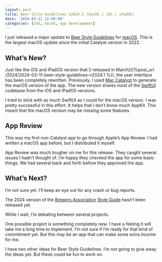 ```yaml
---
layout: post
title: Beer Style Guidelines v2024.3 (macOS / iOS / iPadOS)
date: '2024-03-11 12:00:00'
categories: [iOS, macOS, app development]
---
```


I just released a major update to [Beer Style Guidelines](https://www.beerstyleguidelines.app) for [macOS](https://apps.apple.com/us/app/beer-style-guidelines/id998139111). This is the largest macOS update since the initial Catalyst version in 2022. 

## What’s New?

Just like the iOS and iPadOS version that [I released in March]({%post_url /2024/2024-03-11-beer-style-guidelines-v2024.1 %}), the user interface has been completely rewritten. Previously, I used [Mac Catalyst](https://developer.apple.com/mac-catalyst/) to generate the macOS version of the app. The new version shares most of the [SwiftUI](https://developer.apple.com/xcode/swiftui/) codebase from the iOS and iPadOS versions.

I tried to stick with as much SwiftUI as I could for the macOS version. I was pretty successful in this effort. It helps that I don’t know much AppKit. This meant that the macOS version may be missing some features. 

## App Review

This was my first non-Catalyst app to go through Apple’s App Review. I had written a macOS app before, but I distributed it myself. 

App Review was much tougher on me for this release. They caught several issues I hadn’t thought of. I’m happy they checked the app for some basic things. We had several back and forth before they approved the app. 

## What’s Next?

I’m not sure yet. I’ll keep an eye out for any crash or bug reports. 

The 2024 version of the [Brewers Association](https://www.brewersassociation.org) [Style Guide](https://www.brewersassociation.org/edu/brewers-association-beer-style-guidelines/) hasn’t been released yet. 

While I wait, I’m debating between several projects. 

One possible project is something completely new. I have a feeling it will take me a long time to implement. I’m not sure if I’m ready for that kind of commitment yet. But this may be an app that can make some extra income for me. 

I have two other ideas for Beer Style Guidelines. I’m not going to give away the ideas yet. But these could be fun to work on. 


